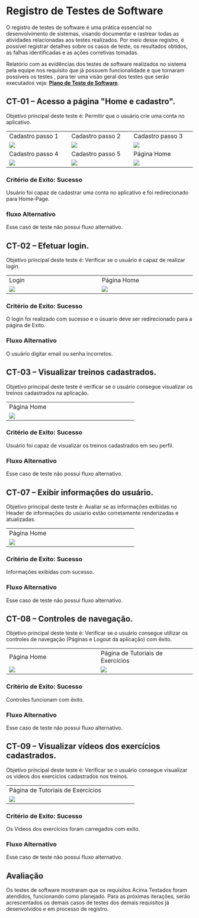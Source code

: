 # Registro de Testes de Software

O registro de testes de software é uma prática essencial no desenvolvimento de sistemas, visando documentar e rastrear todas as atividades relacionadas aos testes realizados. Por meio desse registro, é possível registrar detalhes sobre os casos de teste, os resultados obtidos, as falhas identificadas e as ações corretivas tomadas. 

Relatório com as evidências dos testes de software realizados no sistema pela equipe nos requisito que já possuem funcionalidade e que tornaram possíveis os testes , para ter uma visão geral dos testes que serão executados veja: **[Plano de Teste de Software](https://github.com/ICEI-PUC-Minas-PMV-ADS/pmv-ads-2023-1-e3-proj-mov-t1-shape-up/blob/main/docs/08-Plano%20de%20Testes%20de%20Software.md)**.

## CT-01 – Acesso a página "Home e cadastro".

Objetivo principal deste teste é: Permitir que o usuário crie uma conta no aplicativo.

<table>
  <tr>
    <td width='330'>Cadastro passo 1</td>
    <td width='330'>Cadastro passo 2</td>
    <td width='330'>Cadastro passo 3</td>
  </tr>
  <tr>
    <td><img src='https://user-images.githubusercontent.com/102563767/236706374-14f76b18-490d-4db8-aa03-3532f99fd8d4.png'/></td>
    <td><img src='https://user-images.githubusercontent.com/102563767/236706381-53a67973-b4cd-4140-aad8-c7a3eb666ce8.png'/></td>
    <td><img src='https://user-images.githubusercontent.com/102563767/236706387-daf0bcc2-da31-47c0-9a9a-db94635a0ddb.png'/></td>
  </tr>
  <tr>
    <td width='330'>Cadastro passo 4</td>
    <td width='330'>Cadastro passo 5</td>
    <td width='330'>Página Home</td>
  </tr>
  <tr>
    <td><img src='https://user-images.githubusercontent.com/102563767/236706391-eff6ef4e-9440-4272-8e54-e6f32ccf56b4.png'/></td>
    <td><img src='https://user-images.githubusercontent.com/102563767/236706395-7e451790-89d7-400e-ba4f-3772cf36c8be.png'/></td>
    <td><img src='https://user-images.githubusercontent.com/102563767/236699882-9fe2ad5f-addf-4956-b740-2d77bae8cd31.png'/></td>
  </tr>
 </table>
 
### Critério de Exito: Sucesso
Usuário foi capaz de cadastrar uma conta no aplicativo e foi redirecionado para Home-Page.

### fluxo Alternativo
Esse caso de teste não possui fluxo alternativo.

## CT-02 – Efetuar login.
Objetivo principal deste teste é: Verificar se o usuário é capaz de realizar login.

<table>
  <tr>
    <td width='330'>Login</td>
    <td width='330'>Página Home</td>
  </tr>
  <tr>
    <td><img src='https://user-images.githubusercontent.com/102563767/236706687-1ac62107-e8d6-48f1-8996-90e46c11d698.jpg'/></td>
    <td><img src='https://user-images.githubusercontent.com/102563767/236699882-9fe2ad5f-addf-4956-b740-2d77bae8cd31.png'/></td>
  </tr>
</table>

### Critério de Exito: Sucesso
O login foi realizado com sucesso e o úsuario deve ser redirecionado para a página de Exito.

### Fluxo Alternativo
O usuário digitar email ou senha incorretos.

## CT-03 – Visualizar treinos cadastrados.

Objetivo principal deste teste é verificar se o usuário consegue visualizar os treinos cadastrados na aplicação.

<table>
  <tr>
    <td width='330'>Página Home</td>
  </tr>
  <tr>
    <td><img src='https://user-images.githubusercontent.com/102563767/236699882-9fe2ad5f-addf-4956-b740-2d77bae8cd31.png'/></td>
  </tr>
</table>

### Critério de Exito: Sucesso

Usuário foi capaz de visualizar os treinos cadastrados em seu perfil.

### Fluxo Alternativo
Esse caso de teste não possui fluxo alternativo.

## CT-07 – Exibir informações do usuário.
Objetivo principal deste teste é: Avaliar se as informações exibidas no Header de informações do usúario estão corretamente renderizadas e atualizadas.

<table>
  <tr>
    <td width='330'>Página Home</td>
  </tr
    <tr>
    <td><img src='https://github.com/ICEI-PUC-Minas-PMV-ADS/pmv-ads-2023-1-e3-proj-mov-t1-shape-up/assets/102563767/e576adbd-fb35-4260-a0a8-e9a31a9fafd2'></td>
  </tr>
</table>

### Critério de Exito: Sucesso
Informações exibidas com sucesso.

### Fluxo Alternativo
Esse caso de teste não possui fluxo alternativo.

## CT-08 – Controles de navegação.
Objetivo principal deste teste é: Verificar se o usuário consegue utilizar os controles de navegação (Páginas e Logout da aplicação) com êxito.

<table>
  <tr>
    <td width='330'>Página Home</td>
    <td width='330'>Página de Tutoriais de Exercícios</td>
  </tr>
  <tr>
    <td><img src='https://github.com/ICEI-PUC-Minas-PMV-ADS/pmv-ads-2023-1-e3-proj-mov-t1-shape-up/assets/102563767/e576adbd-fb35-4260-a0a8-e9a31a9fafd2'></td>
    <td><img src='https://github.com/ICEI-PUC-Minas-PMV-ADS/pmv-ads-2023-1-e3-proj-mov-t1-shape-up/assets/102563767/4f59a448-8365-49f0-8b79-8a0c6777808e'/></td>
  </tr>
</table>

### Critério de Exito: Sucesso
Controles funcionam com êxito.

### Fluxo Alternativo
Esse caso de teste não possui fluxo alternativo.

## CT-09 – Visualizar vídeos dos exercícios cadastrados.

Objetivo principal deste teste é: Verificar se o usuário consegue visualizar os videos dos exercicios cadastrados nos treinos.

<table>
  <tr>
    <td width='330'>Página de Tutoriais de Exercícios</td>
  </tr>
  <tr>
    <td><img src='https://github.com/ICEI-PUC-Minas-PMV-ADS/pmv-ads-2023-1-e3-proj-mov-t1-shape-up/assets/102563767/57957e03-9205-403a-8e52-848107f2cfef'/></td>
  </tr>
</table>

### Critério de Exito: Sucesso

Os Vídeos dos exercícios foram carregados com exito.

### Fluxo Alternativo
Esse caso de teste não possui fluxo alternativo.

## Avaliação

Os testes de software mostraram que os requisitos Acima Testados foram atendidos, funcionando como planejado. Para as próximas iterações, serão acrescentados os demais casos de testes dos demais requisitos já desenvolvidos e em processo de registro.
